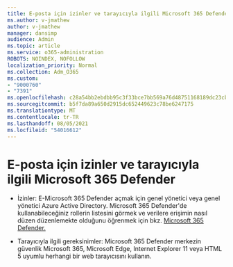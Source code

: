 ```yaml
---
title: E-posta için izinler ve tarayıcıyla ilgili Microsoft 365 Defender
ms.author: v-jmathew
author: v-jmathew
manager: dansimp
audience: Admin
ms.topic: article
ms.service: o365-administration
ROBOTS: NOINDEX, NOFOLLOW
localization_priority: Normal
ms.collection: Adm_O365
ms.custom:
- "9000760"
- "7391"
ms.openlocfilehash: c28a54bb2ebdbb95c3f33bce7bb569a76d48751168189dc23cbc37390d95613f
ms.sourcegitcommit: b5f7da89a650d2915dc652449623c78be6247175
ms.translationtype: MT
ms.contentlocale: tr-TR
ms.lasthandoff: 08/05/2021
ms.locfileid: "54016612"
---
```

# <a name="permissions-and-browser-related-requirements-for-microsoft-365-defender"></a>E-posta için izinler ve tarayıcıyla ilgili Microsoft 365 Defender

- İzinler: E-Microsoft 365 Defender açmak için genel yönetici veya genel yönetici Azure Active Directory. Microsoft 365 Defender'de kullanabileceğiniz rollerin listesini görmek ve verilere erişimin nasıl düzen düzenlemekte olduğunu öğrenmek için bkz. [Microsoft 365 Defender.](https://go.microsoft.com/fwlink/?linkid=2143626)

- Tarayıcıyla ilgili gereksinimler: Microsoft 365 Defender merkezin güvenlik Microsoft 365, Microsoft Edge, Internet Explorer 11 veya HTML 5 uyumlu herhangi bir web tarayıcısını kullanın.
